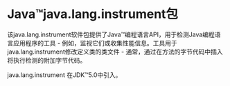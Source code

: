 #   Java™java.lang.instrument包

该java.lang.instrument软件包提供了Java™编程语言API，用于检测Java编程语言应用程序的工具 - 例如，监视它们或收集性能信息。工具用于 java.lang.instrument修改定义类的类文件 - 通常，通过在方法的字节代码中插入将执行检测的附加字节代码。

java.lang.instrument 在JDK™5.0中引入。